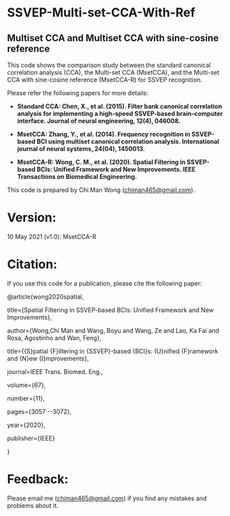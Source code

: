 # SSVEP-Multi-set-CCA-With-Ref

## Multiset CCA and Multiset CCA with sine-cosine reference

This code shows the comparison study between the standard canonical correlation analysis (CCA), the Multi-set CCA (MsetCCA), and the Multi-set CCA with sine-cosine reference (MsetCCA-R) for SSVEP recognition. 

Please refer the following papers for more details:

- **Standard CCA: Chen, X., et al. (2015). Filter bank canonical correlation analysis for implementing a high-speed SSVEP-based brain–computer interface. Journal of neural engineering, 12(4), 046008.**

- **MsetCCA: Zhang, Y., et al. (2014). Frequency recognition in SSVEP-based BCI using multiset canonical correlation analysis. International journal of neural systems, 24(04), 1450013.**

- **MsetCCA-R: Wong, C. M., et al. (2020). Spatial Filtering in SSVEP-based BCIs: Unified Framework and New Improvements. IEEE Transactions on Biomedical Engineering.**

This code is prepared by Chi Man Wong (chiman465@gmail.com).

# Version: 

10 May 2021 (v1.0): MsetCCA-R

# Citation:

If you use this code for a publication, please cite the following paper: 

@article{wong2020spatial,

   title={Spatial Filtering in SSVEP-based BCIs: Unified Framework and New Improvements},
   
   author={Wong,Chi Man and Wang, Boyu and Wang, Ze and Lao, Ka Fai and Rosa, Agostinho and Wan, Feng},
   
   title={{S}patial {F}iltering in {SSVEP}-based {BCI}s: {U}nified {F}ramework and {N}ew {I}mprovements},
   
   journal=IEEE Trans. Biomed. Eng.,
   
   volume={67},
   
   number={11},
   
   pages={3057 --3072},
   
   year={2020},
   
   publisher={IEEE}
   
}

# Feedback:

Please email me (chiman465@gmail.com) if you find any mistakes and problems about it.
